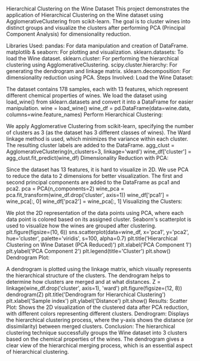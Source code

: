 Hierarchical Clustering on the Wine Dataset
This project demonstrates the application of Hierarchical Clustering on the Wine dataset using AgglomerativeClustering from scikit-learn. The goal is to cluster wines into distinct groups and visualize the clusters after performing PCA (Principal Component Analysis) for dimensionality reduction.

Libraries Used:
pandas: For data manipulation and creation of DataFrame.
matplotlib & seaborn: For plotting and visualization.
sklearn.datasets: To load the Wine dataset.
sklearn.cluster: For performing the hierarchical clustering using AgglomerativeClustering.
scipy.cluster.hierarchy: For generating the dendrogram and linkage matrix.
sklearn.decomposition: For dimensionality reduction using PCA.
Steps Involved:
Load the Wine Dataset:

The dataset contains 178 samples, each with 13 features, which represent different chemical properties of wines.
We load the dataset using load_wine() from sklearn.datasets and convert it into a DataFrame for easier manipulation.
wine = load_wine()
wine_df = pd.DataFrame(data=wine.data, columns=wine.feature_names)
Perform Hierarchical Clustering:

We apply Agglomerative Clustering from scikit-learn, specifying the number of clusters as 3 (as the dataset has 3 different classes of wines).
The Ward linkage method is used, which minimizes the variance within each cluster.
The resulting cluster labels are added to the DataFrame.
agg_clust = AgglomerativeClustering(n_clusters=3, linkage='ward')
wine_df['cluster'] = agg_clust.fit_predict(wine_df)
Dimensionality Reduction with PCA:

Since the dataset has 13 features, it is hard to visualize in 2D. We use PCA to reduce the data to 2 dimensions for better visualization.
The first and second principal components are added to the DataFrame as pca1 and pca2.
pca = PCA(n_components=2)
wine_pca = pca.fit_transform(wine_df.drop('cluster', axis=1))
wine_df['pca1'] = wine_pca[:, 0]
wine_df['pca2'] = wine_pca[:, 1]
Visualizing the Clusters:

We plot the 2D representation of the data points using PCA, where each data point is colored based on its assigned cluster.
Seaborn's scatterplot is used to visualize how the wines are grouped after clustering.
plt.figure(figsize=(10, 6))
sns.scatterplot(data=wine_df, x='pca1', y='pca2', hue='cluster', palette='viridis', s=100, alpha=0.7)
plt.title('Hierarchical Clustering on Wine Dataset (PCA Reduced)')
plt.xlabel('PCA Component 1')
plt.ylabel('PCA Component 2')
plt.legend(title='Cluster')
plt.show()
Dendrogram Plot:

A dendrogram is plotted using the linkage matrix, which visually represents the hierarchical structure of the clusters.
The dendrogram helps to determine how clusters are merged and at what distances.
Z = linkage(wine_df.drop('cluster', axis=1), 'ward')
plt.figure(figsize=(12, 8))
dendrogram(Z)
plt.title('Dendrogram for Hierarchical Clustering')
plt.xlabel('Sample index')
plt.ylabel('Distance')
plt.show()
Results:
Scatter Plot: Shows the 2D visualization of the clustered data after PCA reduction, with different colors representing different clusters.
Dendrogram: Displays the hierarchical clustering process, where the y-axis shows the distance (or dissimilarity) between merged clusters.
Conclusion:
The hierarchical clustering technique successfully groups the Wine dataset into 3 clusters based on the chemical properties of the wines. The dendrogram gives a clear view of the hierarchical merging process, which is an essential aspect of hierarchical clustering.